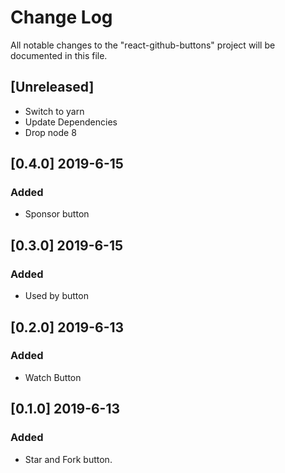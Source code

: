 # Change Log

All notable changes to the "react-github-buttons" project will be documented in this file.

## [Unreleased]
- Switch to yarn
- Update Dependencies
- Drop node 8

## [0.4.0] 2019-6-15
### Added

- Sponsor button

## [0.3.0] 2019-6-15
### Added

- Used by button

## [0.2.0] 2019-6-13
### Added

- Watch Button

## [0.1.0] 2019-6-13
### Added

- Star and Fork button.
